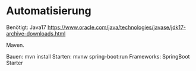 # Automatisierung

Benötigt:
Java17
https://www.oracle.com/java/technologies/javase/jdk17-archive-downloads.html

Maven.

Bauen: mvn install
Starten: mvnw spring-boot:run
Frameworks:
SpringBoot Starter


